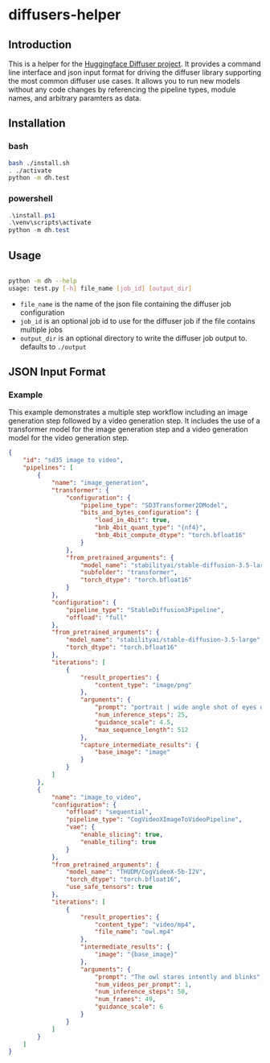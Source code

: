 # diffusers-helper

## Introduction

This is a helper for the [Huggingface Diffuser project](https://github.com/huggingface/diffusers). It provides a command line interface and json input format for driving the diffuser library supporting the most common diffuser use cases. It allows you to run new models without any code changes by referencing the pipeline types, module names, and arbitrary paramters as data.

## Installation

### bash

```bash
bash ./install.sh
. ./activate
python -m dh.test
```

### powershell

```powershell
.\install.ps1
.\venv\scripts\activate 
python -m dh.test
```

## Usage

```bash

python -m dh --help
usage: test.py [-h] file_name [job_id] [output_dir]
```

- `file_name` is the name of the json file containing the diffuser job configuration
- `job_id` is an optional job id to use for the diffuser job if the file contains multiple jobs
- `output_dir` is an optional directory to write the diffuser job output to. defaults to `./output`

## JSON Input Format

### Example

This example demonstrates a multiple step workflow including an image generation step followed by a video generation step. It includes the use of a transformer model for the image generation step and a video generation model for the video generation step.

```json
{
    "id": "sd35 image to video",
    "pipelines": [
        {
            "name": "image_generation",
            "transformer": {
                "configuration": {
                    "pipeline_type": "SD3Transformer2DModel",
                    "bits_and_bytes_configuration": {
                        "load_in_4bit": true,
                        "bnb_4bit_quant_type": "{nf4}",
                        "bnb_4bit_compute_dtype": "torch.bfloat16"
                    }
                },
                "from_pretrained_arguments": {
                    "model_name": "stabilityai/stable-diffusion-3.5-large",
                    "subfolder": "transformer",
                    "torch_dtype": "torch.bfloat16"
                }
            },
            "configuration": {
                "pipeline_type": "StableDiffusion3Pipeline",
                "offload": "full"
            },
            "from_pretrained_arguments": {
                "model_name": "stabilityai/stable-diffusion-3.5-large",
                "torch_dtype": "torch.bfloat16"
            },
            "iterations": [
                {
                    "result_properties": {
                        "content_type": "image/png"
                    },
                    "arguments": {
                        "prompt": "portrait | wide angle shot of eyes off to one side of frame, lucid dream-like 3d model of owl, game asset, blender, looking off in distance ::8 style | glowing ::8 background | forest, vivid neon wonderland, particles, blue, green, orange ::7 parameters | rule of thirds, golden ratio, asymmetric composition, hyper- maximalist, octane render, photorealism, cinematic realism, unreal engine, 8k ::7 --ar 16:9 --s 1000",
                        "num_inference_steps": 25,
                        "guidance_scale": 4.5,
                        "max_sequence_length": 512
                    },
                    "capture_intermediate_results": {
                        "base_image": "image"
                    }
                }
            ]
        },
        {
            "name": "image_to_video",
            "configuration": {
                "offload": "sequential",
                "pipeline_type": "CogVideoXImageToVideoPipeline",
                "vae": {
                    "enable_slicing": true,
                    "enable_tiling": true
                }
            },
            "from_pretrained_arguments": {
                "model_name": "THUDM/CogVideoX-5b-I2V",
                "torch_dtype": "torch.bfloat16",
                "use_safe_tensors": true
            },
            "iterations": [
                {
                    "result_properties": {
                        "content_type": "video/mp4",
                        "file_name": "owl.mp4"
                    },
                    "intermediate_results": {
                        "image": "{base_image}"
                    },
                    "arguments": {
                        "prompt": "The owl stares intently and blinks",
                        "num_videos_per_prompt": 1,
                        "num_inference_steps": 50,
                        "num_frames": 49,
                        "guidance_scale": 6
                    }
                }
            ]
        }
    ]
}
```
